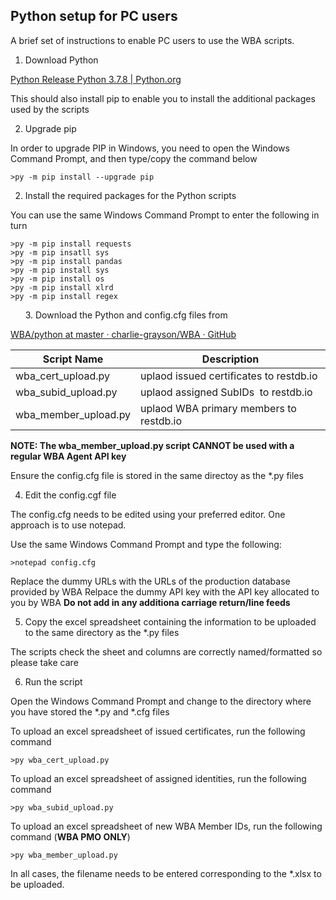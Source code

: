 ## Python setup for PC users

A brief set of instructions to enable PC users to use the WBA scripts.

1. Download Python

[Python Release Python 3.7.8 \| Python.org](https://www.python.org/downloads/release/python-378/)

This should also install pip to enable you to install the additional packages used by the scripts

2. Upgrade pip

In order to upgrade PIP in Windows, you need to open the Windows Command Prompt, and then type/copy the command below

```
>py -m pip install --upgrade pip
```

2. Install the required packages for the Python scripts

You can use the same Windows Command Prompt to enter the following in turn

```
>py -m pip install requests
>py -m pip insatll sys
>py -m pip install pandas
>py -m pip install sys
>py -m pip install os
>py -m pip install xlrd
>py -m pip install regex
```
     
3. Download the Python and config.cfg files from

[WBA/python at master · charlie-grayson/WBA · GitHub](https://github.com/charlie-grayson/WBA/tree/master/python)

Script Name | Description
------------ | -------------
wba_cert_upload.py | uplaod issued certificates to restdb.io
wba_subid_upload.py | uplaod assigned SubIDs  to restdb.io
wba_member_upload.py | uplaod WBA primary members to restdb.io

**NOTE: The wba_member_upload.py script CANNOT be used with a regular WBA Agent API key**

Ensure the config.cfg file is stored in the same directoy as the *.py files

4. Edit the config.cgf file

The config.cfg needs to be edited using your preferred editor. One approach is to use notepad.

Use the same Windows Command Prompt and type the following:

```
>notepad config.cfg
```

Replace the dummy URLs with the URLs of the production database provided by WBA
Relpace the dummy API key with the API key allocated to you by WBA
**Do not add in any additiona carriage return/line feeds**

5. Copy the excel spreadsheet containing the information to be uploaded to the same directory as the *.py files
 
The scripts check the sheet and columns are correctly named/formatted so please take care 

6. Run the script

Open the Windows Command Prompt and change to the directory where you have stored the *.py and *.cfg files

To upload an excel spreadsheet of issued certificates, run the following command

```
>py wba_cert_upload.py
```

To upload an excel spreadsheet of assigned identities, run the following command

```
>py wba_subid_upload.py
```

To upload an excel spreadsheet of new WBA Member IDs, run the following command (**WBA PMO ONLY**)

```
>py wba_member_upload.py
```

In all cases, the filename needs to be entered corresponding to the *.xlsx to be uploaded.
